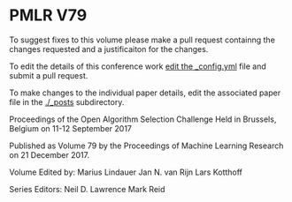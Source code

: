 # PMLR V79

To suggest fixes to this volume please make a pull request containng the changes requested and a justificaiton for the changes.

To edit the details of this conference work [edit the _config.yml](./_config.yml) file and submit a pull request.

To make changes to the individual paper details, edit the associated paper file in the [./_posts](./_posts) subdirectory.

Proceedings of the Open Algorithm Selection Challenge
  Held in Brussels, Belgium on 11-12 September 2017

Published as Volume 79 by the Proceedings of Machine Learning Research on 21 December 2017.

Volume Edited by:
  Marius Lindauer
  Jan N. van Rijn
  Lars Kotthoff

Series Editors:
  Neil D. Lawrence
  Mark Reid
